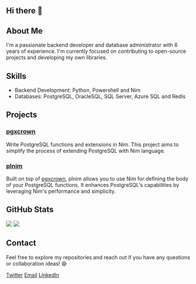 ## Hi there 👋

## About Me
I'm a passionate backend developer and database administrator with 6 years of experience. I'm currently focused on contributing to open-source projects and developing my own libraries.

## Skills
*  Backend Development: Python, Powershell and Nim
*  Databases: PostgreSQL, OracleSQL, SQL Server, Azure SQL and Redis

## Projects
### [pgxcrown](https://github.com/luisacosta828/pgxcrown)
Write PostgreSQL functions and extensions in Nim. This project aims to simplify the process of extending PostgreSQL with Nim language.
### [plnim](https://github.com/luisacosta828/plnim)
Built on top of [pgxcrown](https://github.com/luisacosta828/pgxcrown), plnim allows you to use Nim for defining the body of your PostgreSQL functions. It enhances PostgreSQL's capabilities by leveraging Nim's performance and simplicity.

## GitHub Stats

![](https://github-readme-stats.vercel.app/api?username=luisacosta828&show_icons=true&theme=ambient_gradient&show=reviews,discussions_started,discussions_answered,prs_merged,prs_merged_percentage)
![](https://github-profile-trophy.vercel.app/?username=luisacosta828&row=3&column=3)

## Contact 
Feel free to explore my repositories and reach out if you have any questions or collaboration ideas! 😄

[Twitter](https://x.com/xbyteslean)
[Email](mailto:luisacosta828@gmail.com)
[LinkedIn](www.linkedin.com/in/luis-acosta-8b33b223a)
